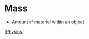 # Mass

- Amount of material within an object

[[Physics]]

[//begin]: # "Autogenerated link references for markdown compatibility"
[Physics]: physics "Physics"
[//end]: # "Autogenerated link references"